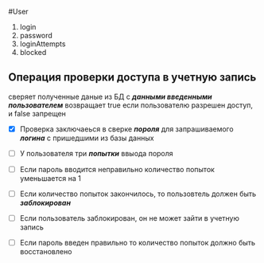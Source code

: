 #User
1. login
2. password
3. loginAttempts
4. blocked



## Операция проверки доступа в учетную запись
сверяет полученные даные из БД  с __*данными введенными пользователем*__
возвращает true если пользователю разрешен доступ, и false запрещен

- [X] Проверка заключаеься в сверке __*пороля*__ для запрашиваемого __*логина*__ с пришедшими из базы данных
- [ ] У пользователя три __*попытки*__ ввыода пороля
- [ ] Если пароль вводится неправильно количество попыток уменьшается на 1
- [ ] Если количество попыток закончилось, то пользовтель должен быть __*заблокирован*__
- [ ] Если пользователь заблокирован, он не может зайти в учетную запись
- [ ] Если пароль введен правильно то количество попыток должно быть восстановлено


